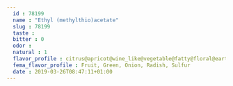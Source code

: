 ```yaml
---
  id : 78199
  name : "Ethyl (methylthio)acetate"
  slug : 78199
  taste : 
  bitter : 0
  odor : 
  natural : 1
  flavor_profile : citrus@apricot@wine_like@vegetable@fatty@floral@earthy@woody@fruity@herbaceous@nutty@meaty@spicy@green
  fema_flavor_profile : Fruit, Green, Onion, Radish, Sulfur
  date : 2019-03-26T08:47:11+01:00
---
```



